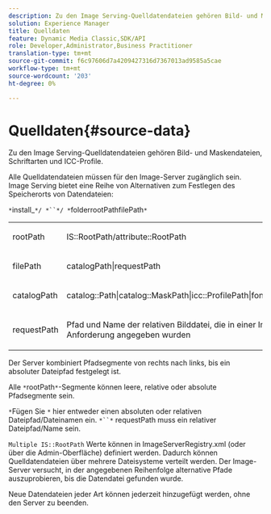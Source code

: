 ```yaml
---
description: Zu den Image Serving-Quelldatendateien gehören Bild- und Maskendateien, Schriftarten und ICC-Profile.
solution: Experience Manager
title: Quelldaten
feature: Dynamic Media Classic,SDK/API
role: Developer,Administrator,Business Practitioner
translation-type: tm+mt
source-git-commit: f6c97606d7a4209427316d7367013ad9585a5cae
workflow-type: tm+mt
source-wordcount: '203'
ht-degree: 0%

---
```



# Quelldaten{#source-data}

Zu den Image Serving-Quelldatendateien gehören Bild- und Maskendateien, Schriftarten und ICC-Profile.

Alle Quelldatendateien müssen für den Image-Server zugänglich sein. Image Serving bietet eine Reihe von Alternativen zum Festlegen des Speicherorts von Datendateien:

`*`install_`*/ *``*/ *`folderrootPathfilePath`*`

<table id="simpletable_26686444C7EF46D6BC4C0490C8010BF9"> 
 <tr class="strow"> 
  <td class="stentry"> <p><span class="codeph"> <span class="varname"> rootPath</span></span> </p></td> 
  <td class="stentry"> <p><span class="codeph"> IS::RootPath/attribute::RootPath</span> </p></td> 
 </tr> 
 <tr class="strow"> 
  <td class="stentry"> <p><span class="codeph"> <span class="varname"> filePath  </span></span> </p></td> 
  <td class="stentry"> <p><span class="codeph"> catalogPath|requestPath</span> </p></td> 
 </tr> 
 <tr class="strow"> 
  <td class="stentry"> <p><span class="codeph"> <span class="varname"> catalogPath</span></span> </p></td> 
  <td class="stentry"> <p><span class="codeph"> catalog::Path|catalog::MaskPath|icc::ProfilePath|font::FontPath|font::MetricsPath</span> </p></td> 
 </tr> 
 <tr class="strow"> 
  <td class="stentry"> <p><span class="codeph"> <span class="varname"> requestPath</span></span> </p></td> 
  <td class="stentry"> <p><span class="codeph"> Pfad und Name der relativen Bilddatei, die in einer Image Serving-HTTP-Anforderung angegeben wurden</span> </p></td> 
 </tr> 
</table>

Der Server kombiniert Pfadsegmente von rechts nach links, bis ein absoluter Dateipfad festgelegt ist.

Alle `*`rootPath`*`-Segmente können leere, relative oder absolute Pfadsegmente sein.

`*`Fügen Sie `*` hier entweder einen absoluten oder relativen Dateipfad/Dateinamen ein. `*``*` requestPath muss ein relativer Dateipfad/Name sein.

`Multiple IS::RootPath` Werte können in ImageServerRegistry.xml (oder über die Admin-Oberfläche) definiert werden. Dadurch können Quelldatendateien über mehrere Dateisysteme verteilt werden. Der Image-Server versucht, in der angegebenen Reihenfolge alternative Pfade auszuprobieren, bis die Datendatei gefunden wurde.

Neue Datendateien jeder Art können jederzeit hinzugefügt werden, ohne den Server zu beenden.
